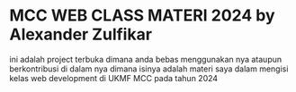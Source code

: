 # MCC WEB CLASS MATERI 2024 by Alexander Zulfikar
ini adalah project terbuka dimana anda bebas menggunakan nya ataupun berkontribusi di dalam nya 
dimana isinya adalah materi saya dalam mengisi kelas web development di UKMF MCC pada tahun 2024 
